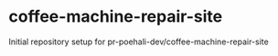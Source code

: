 # coffee-machine-repair-site

Initial repository setup for pr-poehali-dev/coffee-machine-repair-site
